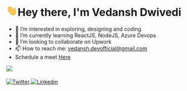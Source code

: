 <h1 align="left"><img src="https://raw.githubusercontent.com/ABSphreak/ABSphreak/master/gifs/Hi.gif" width="30px">Hey there, I'm Vedansh Dwivedi</h1>
<p align="left">
  
- 👀 I’m interested in exploring, designing and coding
- 🌱 I’m currently learning ReactJS, NodeJS, Azure Devops
- 💞️ I’m looking to collaborate on Upwork 
- 📫 How to reach me: vedansh.devofficial@gmail.com
- Schedule a meet <a href="https://calendly.com/vedansh-devofficial/meet-up-with-vedansh-dwivedi">Here</a>

![](https://komarev.com/ghpvc/?username=your-github-username&color=blue&style=plastic&label=PROFILE+VISITS)

<a href="https://twitter.com/VedanshDwivedi_" target="_blank">
  <img align="center" src="https://img.shields.io/twitter/follow/VedanshDwivedi_?color=1DA1F2&label=The+Bird&logo=twitter&style=for-the-badge" alt="Twitter" />
</a>  

<a href="https://www.linkedin.com/in/vedansh-dwivedi/" target="_blank">
  <img align="center" src="https://img.shields.io/badge/-CONNECT-blue?style=for-the-badge&logo=Linkedin&link=https://www.linkedin.com/in/vedansh-dwivedi/" alt="Linkedin" />
</a>



<!---
vedanshdwivedi/vedanshdwivedi is a ✨ special ✨ repository because its `README.md` (this file) appears on your GitHub profile.
You can click the Preview link to take a look at your changes.
--->
